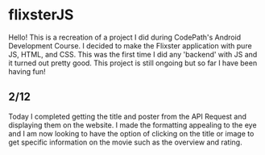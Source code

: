 # flixsterJS

Hello! This is a recreation of a project I did during CodePath's Android Development Course. I decided to make the Flixster application with pure JS, HTML, and CSS. This was the first time I did any 'backend' with JS and it turned out pretty good. This project is still ongoing but so far I have been having fun!

## 2/12
Today I completed getting the title and poster from the API Request and displaying them on the website. I made the formatting appealing to the eye and I am now looking to have the option of clicking on the title or image to get specific information on the movie such as the overview and rating.

